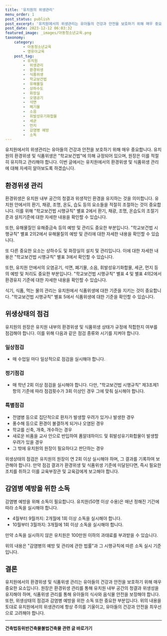 ```yaml
---
title: '유치원의 위생관리'
menu_order: 1
post_status: publish
post_excerpt: '유치원에서의 위생관리는 유아들의 건강과 안전을 보호하기 위해 매우 중요합니다. 유치원의 환경위생 및 식품위생은  학교보건법 에 의해 규정되어 있으며, 원장은 이를 적절히 유지하고 관리해야 합니다. 이번 글에서는 유치원에서의 환경위생 및 식품위생 관리에 대해 자세히 알아보도록 하겠습니다.'
post_date: 2023-12-12 06:03:32
featured_image: _images/아동청소년교육.png
taxonomy:
    category:
        - 아동청소년교육
        - 영유아교육
    post_tag:
        - 유치원
        -  위생관리
        -  환경위생
        -  식품위생
        -  학교보건법
        -  유해물질
        -  상하수도
        -  화장실
        -  오염공기
        -  석면
        -  폐기물
        -  소음
        -  휘발성유기화합물
        -  세균
        -  먼지
        -  감염병 예방
        -  소독
---
```



유치원에서의 위생관리는 유아들의 건강과 안전을 보호하기 위해 매우 중요합니다. 유치원의 환경위생 및 식품위생은 "학교보건법"에 의해 규정되어 있으며, 원장은 이를 적절히 유지하고 관리해야 합니다. 이번 글에서는 유치원에서의 환경위생 및 식품위생 관리에 대해 자세히 알아보도록 하겠습니다.

## 환경위생 관리

환경위생은 유치원 내부 공간의 청결과 위생적인 환경을 유지하는 것을 의미합니다. 유치원 안에서의 환기, 채광, 조명, 온도, 습도 등의 요소들을 적절히 조절하는 것이 중요합니다. 이를 위해 "학교보건법 시행규칙" 별표 2에서 환기, 채광, 조명, 온습도의 조절기준과 설치기준에 대한 자세한 내용을 확인할 수 있습니다.

또한, 유해물질인 유해중금속 등의 예방 및 관리도 중요한 부분입니다. "학교보건법 시행규칙" 별표 2의2에서 유해물질의 예방 및 관리에 대한 자세한 내용을 확인할 수 있습니다.

또 다른 중요한 요소는 상하수도 및 화장실의 설치 및 관리입니다. 이에 대한 자세한 내용은 "학교보건법 시행규칙" 별표 3에서 확인할 수 있습니다.

또한, 유치원 안에서의 오염공기, 석면, 폐기물, 소음, 휘발성유기화합물, 세균, 먼지 등의 예방 및 처리도 중요한 부분입니다. "학교보건법 시행규칙" 별표 4 및 별표 4의2에서 환경유지 기준에 대한 자세한 내용을 확인할 수 있습니다.

식기, 식품, 먹는 물의 관리는 유치원에서 식품위생에 대한 기준을 지키는 것이 중요합니다. "학교보건법 시행규칙" 별표 5에서 식품위생에 대한 기준을 확인할 수 있습니다.

## 위생상태의 점검

유치원의 원장은 유치원 내부의 환경위생 및 식품위생 상태가 규정에 적합한지 여부를 점검해야 합니다. 이를 위해 다음과 같은 점검 종류와 시기를 지켜야 합니다.

### 일상점검

- 매 수업일 마다 일상적으로 점검을 실시해야 합니다.

### 정기점검

- 매 학년 2회 이상 점검을 실시해야 합니다. 다만, "학교보건법 시행규칙" 제3조제1항의 기준에 따라 점검횟수가 3회 이상인 경우 그에 맞춰 실시해야 합니다.

### 특별점검

- 전염병 등으로 집단적으로 환자가 발생할 우려가 있거나 발생한 경우
- 풍수해 등으로 환경이 불결하게 되거나 오염된 경우
- 학교를 신축, 개축, 개수하는 경우
- 새로운 비품을 교사 안으로 반입하여 폼알데하이드 및 휘발성유기화합물이 발생할 우려가 있을 경우
- 그 밖에 유치원의 원장이 필요하다고 판단하는 경우

위생상태의 점검은 유치원의 원장이 연 2회 이상 실시해야 하며, 그 결과를 기록하여 보관해야 합니다. 만약 점검 결과가 환경위생 및 식품위생 기준에 미달된다면, 즉시 필요한 조치를 취하고 이를 교육부장관 및 교육감에게 보고해야 합니다.

## 감염병 예방을 위한 소독

감염병 예방을 위해 소독이 필요합니다. 유치원(50명 이상 수용)은 매년 정해진 기간에 따라 소독을 실시해야 합니다.

- 4월부터 9월까지: 2개월에 1회 이상 소독을 실시해야 합니다.
- 10월부터 3월까지: 3개월에 1회 이상 소독을 실시해야 합니다.

만약 소독을 실시하지 않은 유치원은 100만원 이하의 과태료를 부과받을 수 있습니다.

위의 내용은 "감염병의 예방 및 관리에 관한 법률"과 그 시행규칙에 따른 소독 실시 기준입니다.

## 결론

유치원에서의 환경위생 및 식품위생 관리는 유아들의 건강과 안전을 보호하기 위해 매우 중요한 요소입니다. 원장은 환경위생 관리를 통해 유치원 내부 공간의 청결과 위생성을 유지해야 하며, 식품위생 관리를 통해 유아들의 식사와 음식물 안전을 보장해야 합니다. 또한, 위생상태의 점검과 감염병 예방을 위한 소독 또한 중요한 부분입니다. 위의 내용을 토대로 유치원에서의 위생관리에 항상 주의를 기울이고, 유아들의 건강과 안전을 최우선으로 고려해야 합니다.
<!-- wp:separator -->
<hr class="wp-block-separator has-alpha-channel-opacity"/>
<!-- /wp:separator -->

<!-- wp:group {"backgroundColor":"base","layout":{"type":"constrained"}} -->
<div class="wp-block-group has-base-background-color has-background"><!-- wp:paragraph {"align":"center","fontSize":"medium"} -->
<p class="has-text-align-center has-large-font-size"><strong>건축법등위반건축물불법건축물 관련 글 바로가기</strong></p>
<!-- /wp:paragraph -->


<!-- wp:latest-posts
{"categories":[{"id":22567,"count":19,"description":"","link":"https://uknowlaw.com/category/%ea%b1%b4%ec%b6%95%eb%b2%95%eb%93%b1%ec%9c%84%eb%b0%98%ea%b1%b4%ec%b6%95%eb%ac%bc%eb%b6%88%eb%b2%95%ea%b1%b4%ec%b6%95%eb%ac%bc/","name":"건축법등위반건축물불법건축물","slug":"건축법등위반건축물불법건축물","taxonomy":"category","parent":0,"meta":[],"_links":{"self":[{"href":"https://uknowlaw.com/wp-json/wp/v2/categories/22567"}],"collection":[{"href":"https://uknowlaw.com/wp-json/wp/v2/categories"}],"about":[{"href":"https://uknowlaw.com/wp-json/wp/v2/taxonomies/category"}],"wp:post_type":[{"href":"https://uknowlaw.com/wp-json/wp/v2/posts?categories=22567"}],"curies":[{"name":"wp","href":"https://api.w.org/{rel}","templated":true}]}}],"postsToShow":100,"excerptLength":28,"postLayout":"grid","columns":2,"featuredImageAlign":"left","featuredImageSizeSlug":"large","fontSize":"small"} /--></div>
<!-- /wp:group -->